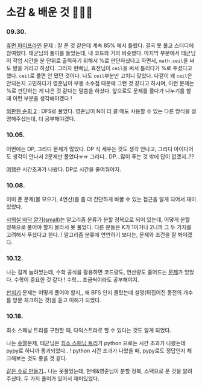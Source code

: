 # 소감 & 배운 것 👩‍💻📝

### 09.30.

[휴먼 파이프라인](https://www.acmicpc.net/problem/22981) 문제 : 잘 푼 것 같은데 계속 85% 에서 틀렸다. 결국 못 풀고 스터디에 참여했다. 태균님의 풀이를 들었는데, 내 코드와 거의 비슷했다. 마지막 부분에서 태균님이 작업 시간을 분 단위로 출력하기 위해서 %로 판단하셨다고 하면서, `math.ceil`을 써도 됐을 거라고 하셨다. 그러자 현배님, 효전님이 `ceil`을 써서 틀리다가 %로 푸셨다고 했다. `ceil`로 풀면 안 됐던 것이다. 나도 `ceil`부분만 고치니 맞았다. 다같이 왜 `ceil`은 안되는지 고민하다가 영준님이 부동 소수점 때문에 그런 것 같다고 하시며, 이런 문제는 %로 판단하는 게 나은 것 같다는 말씀을 하셨다. 앞으로도 문제를 풀다가 나누기를 할 때 이런 부분을 생각해야겠다 ! 

[외판원 순회 2](https://www.acmicpc.net/problem/10971) : DFS로 풀었다. 영준님이 N이 더 클 때도 사용할 수 있는 다른 방식을 설명해주셨는데, 더 공부해야겠다.

### 10.05.

이번에는 DP, 그리디 문제가 많았다. DP 식 세우는 것도 생각 안나고, 그리디 아이디어도 생각이 안나서 2문제만 풀었다ㅠㅠ 그리디.. DP...많이 푸는 것 밖에 답이 없겠지..??  

[여행](https://www.acmicpc.net/problem/2157)은 시간초과가 나왔다. DP로 시간을 줄여줘야지.

### 10.08.

이미 푼 문제(볼 모으기, 4연산)를 좀 더 간단하게 바꿀 수 있는 접근을 알게 되어서 재미있었다.

[샤워실 바닥 깔기(small)](https://www.acmicpc.net/problem/14600)는 알고리즘 분류가 분할 정복으로 되어 있는데, 어떻게 분할 정복으로 풀어야 할지 몰라서 못 풀었다. 다른 분들은 K가 1이거나 2니까 그 두 가지를 고려해서 푸셨다고 한다..! 알고리즘 분류에 연연하기 보다는, 문제와 조건을 잘 봐야겠다.

### 10.12.

나는 길게 늘려썼는데, 수학 공식을 활용하면 코드량도, 연산량도 줄어드는 [문제](https://www.acmicpc.net/problem/17392)가 있었다. 수학이 중요한 것 같다 ! 수학... 조금씩이라도 공부해야지.

[판치기](https://www.acmicpc.net/problem/23085) 문제는 어떻게 풀어야 할지,, 왜 BFS 인지 몰랐는데 설명(뒤집어진 동전의 개수를 방문 체크하는 것)을 듣고 이해가 되었다.

### 10.18.

최소 스패닝 트리를 구현할 때, 다익스트라로 할 수 있다는 것도 알게 되었다.

나는 [수열](https://www.acmicpc.net/problem/13274)문제, 태균님은 [최소 스패닝 트리](https://www.acmicpc.net/problem/1197)가 python  으로는 시간 초과가 나왔는데 pypy로 하니까 통과되었다.. ! python 시간 초과가 나왔을 때, pypy로도 정답인지 체크해보는 것도 좋을 것 같다.

[같은 수로 만들기](https://www.acmicpc.net/problem/2374).. 나는 못풀었는데, 현배&영준님이 분할 정복, 스택으로 푼 것을 알려주셨다. 두 가지 풀이가 있어서 재미있었다.
